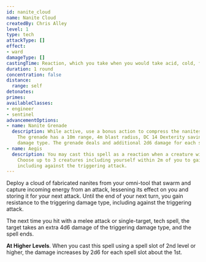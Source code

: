 ```yaml
---
id: nanite_cloud
name: Nanite Cloud
createdBy: Chris Alley
level: 1
type: tech
attackType: []
effect:
- ward
damageType: []
castingTime: Reaction, which you take when you would take acid, cold, fire, lightning, or thunder damage.
duration: 1 round
concentration: false
distance:
  range: self
detonates: 
primes: 
availableClasses:
- engineer
- sentinel
advancementOptions:
- name: Nanite Grenade     
  description: While active, use a bonus action to compress the nanites into a grenade. The grenade remains stable for 1 hour before becoming inert.
    The grenade has a 10m range, 4m blast radius, DC 14 Dexterity saving throw and deals 4d6 damage of the triggering 
    damage type. The grenade deals and additional 2d6 damage for each spell level beyond 1st. 
- name: Aegis   
  description: You may cast this spell as a reaction when a creature within 2m of you takes acid, cold, fire, lightning, or thunder damage. 
    Choose up to 3 creatures including yourself within 2m of you to gain resistance to the chosen damage type until the start of your next turn, 
    including against the triggering attack.
---
```


Deploy a cloud of fabricated nanites from your omni-tool that swarm and capture incoming energy from an attack, lessening 
its effect on you and storing it for your next attack. Until the end of your next turn, you gain resistance to the 
triggering damage type, including against the triggering attack.

The next time you hit with a melee attack or single-target, tech spell, the target takes an extra 4d6 damage of the triggering
damage type, and the spell ends.

__At Higher Levels__. When you cast this spell using a spell slot of 2nd level or higher, the damage increases by 2d6
for each spell slot about the 1st.
